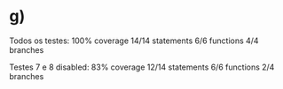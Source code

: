# g)
Todos os testes:
100% coverage
14/14 statements
6/6 functions
4/4 branches

Testes 7 e 8 disabled:
83% coverage
12/14 statements
6/6 functions
2/4 branches

